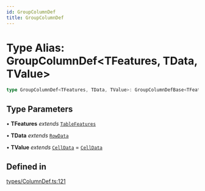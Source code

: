 ```yaml
---
id: GroupColumnDef
title: GroupColumnDef
---
```


# Type Alias: GroupColumnDef\<TFeatures, TData, TValue\>

```ts
type GroupColumnDef<TFeatures, TData, TValue>: GroupColumnDefBase<TFeatures, TData, TValue> & ColumnIdentifiers<TFeatures, TData, TValue>;
```

## Type Parameters

• **TFeatures** *extends* [`TableFeatures`](../interfaces/tablefeatures.md)

• **TData** *extends* [`RowData`](rowdata.md)

• **TValue** *extends* [`CellData`](celldata.md) = [`CellData`](celldata.md)

## Defined in

[types/ColumnDef.ts:121](https://github.com/TanStack/table/blob/b1e6b79157b0debc7222660572b06c8b857f4605/packages/table-core/src/types/ColumnDef.ts#L121)
